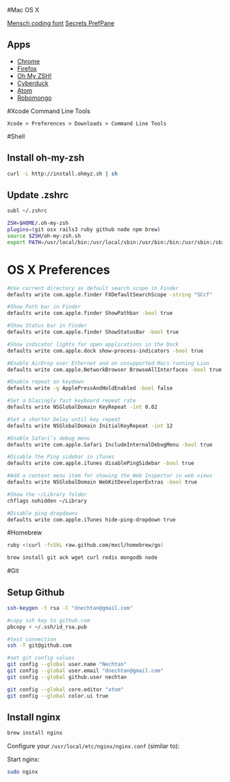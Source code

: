 #Mac OS X

[Mensch coding font](http://robey.lag.net/2010/06/21/mensch-font.html)
[Secrets PrefPane](http://secrets.blacktree.com/)

Apps
----
* [Chrome](http://www.chromium.org/getting-involved/dev-channel)
* [Firefox](http://www.mozilla.org/en-US/firefox/beta/)
* [Oh My ZSH!](http://ohmyz.sh/)
* [Cyberduck](http://cyberduck.io/)
* [Atom](https://atom.io/)
* [Robomongo](http://www.robomongo.org/)


#Xcode Command Line Tools

`Xcode > Preferences > Downloads > Command Line Tools`



#Shell

Install oh-my-zsh
---------------
```bash
curl -L http://install.ohmyz.sh | sh
```

Update .zshrc
-------------
```bash
subl ~/.zshrc
```


```bash
ZSH=$HOME/.oh-my-zsh
plugins=(git osx rails3 ruby github node npm brew)
source $ZSH/oh-my-zsh.sh
export PATH=/usr/local/bin:/usr/local/sbin:/usr/bin:/bin:/usr/sbin:/sbin:/usr/local/mysql/bin:/usr/X11/bin
```

# OS X Preferences

```bash
#Use current directory as default search scope in Finder
defaults write com.apple.finder FXDefaultSearchScope -string "SCcf"

#Show Path bar in Finder
defaults write com.apple.finder ShowPathbar -bool true

#Show Status bar in Finder
defaults write com.apple.finder ShowStatusBar -bool true

#Show indicator lights for open applications in the Dock
defaults write com.apple.dock show-process-indicators -bool true

#Enable AirDrop over Ethernet and on unsupported Macs running Lion
defaults write com.apple.NetworkBrowser BrowseAllInterfaces -bool true

#Enable repeat on keydown
defaults write -g ApplePressAndHoldEnabled -bool false

#Set a blazingly fast keyboard repeat rate
defaults write NSGlobalDomain KeyRepeat -int 0.02

#Set a shorter Delay until key repeat
defaults write NSGlobalDomain InitialKeyRepeat -int 12

#Enable Safari’s debug menu
defaults write com.apple.Safari IncludeInternalDebugMenu -bool true

#Disable the Ping sidebar in iTunes
defaults write com.apple.iTunes disablePingSidebar -bool true

#Add a context menu item for showing the Web Inspector in web views
defaults write NSGlobalDomain WebKitDeveloperExtras -bool true

#Show the ~/Library folder
chflags nohidden ~/Library

#Disable ping dropdowns
defaults write com.apple.iTunes hide-ping-dropdown true

```

#Homebrew


```bash
ruby <(curl -fsSkL raw.github.com/mxcl/homebrew/go)
```

```bash
brew install git ack wget curl redis mongodb node

```

#Git

Setup Github
------------
```bash
ssh-keygen -t rsa -C "dnechtan@gmail.com"

#copy ssh key to github.com
pbcopy < ~/.ssh/id_rsa.pub

#test connection
ssh -T git@github.com

#set git config values
git config --global user.name "Nechtan"
git config --global user.email "dnechtan@gmail.com"
git config --global github.user nechtan

git config --global core.editor "atom"
git config --global color.ui true
```

Install nginx
--------------
```bash
brew install nginx
```
Configure your ```/usr/local/etc/nginx/nginx.conf``` (similar to):

Start nginx:
```bash
sudo nginx
```

